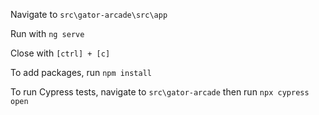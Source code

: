Navigate to ```src\gator-arcade\src\app```

Run with ```ng serve```

Close with ```[ctrl] + [c]```

To add packages, run ```npm install```

To run Cypress tests, navigate to ```src\gator-arcade``` then run ```npx cypress open```
